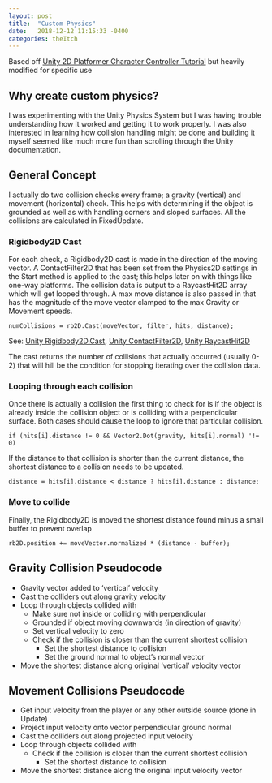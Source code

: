 ```yaml
---
layout: post
title:  "Custom Physics"
date:   2018-12-12 11:15:33 -0400
categories: theItch
---
```


Based off [Unity 2D Platformer Character Controller Tutorial](https://www.youtube.com/watch?v=wGI2e3Dzk_w&t=9s) but heavily modified for specific use

<!--more-->

## Why create custom physics?
I was experimenting with the Unity Physics System but I was having trouble understanding how it worked and getting it to work properly. I was also interested in learning how collision handling might be done and building it myself seemed like much more fun than scrolling through the Unity documentation. 

## General Concept
I actually do two collision checks every frame; a gravity (vertical) and movement (horizontal) check. This helps with determining if the object is grounded as well as with handling corners and sloped surfaces. All the collisions are calculated in FixedUpdate. 

### Rigidbody2D Cast
For each check, a Rigidbody2D cast is made in the direction of the moving vector. A ContactFilter2D that has been set from the Physics2D settings in the Start method is applied to the cast; this helps later on with things like one-way platforms.
The collision data is output to a RaycastHit2D array which will get looped through. A max move distance is also passed in that has the magnitude of the move vector clamped to the max Gravity or Movement speeds.

`numCollisions = rb2D.Cast(moveVector, filter, hits, distance);`

See: [Unity Rigidbody2D.Cast](https://docs.unity3d.com/ScriptReference/Rigidbody2D.Cast.html), [Unity ContactFilter2D](https://docs.unity3d.com/ScriptReference/ContactFilter2D.html), [Unity RaycastHit2D](https://docs.unity3d.com/ScriptReference/RaycastHit2D.html)

The cast returns the number of collisions that actually occurred (usually 0-2) that will hill be the condition for stopping iterating over the collision data.

### Looping through each collision
Once there is actually a collision the first thing to check for is if the object is already inside the collision object or is colliding with a perpendicular surface. Both cases should cause the loop to ignore that particular collision.
 
`if (hits[i].distance != 0 && Vector2.Dot(gravity, hits[i].normal) '!= 0)`

If the distance to that collision is shorter than the current distance, the shortest distance to a collision needs to be updated. 

`distance = hits[i].distance < distance ? hits[i].distance : distance;`

### Move to collide 
Finally, the Rigidbody2D is moved the shortest distance found minus a small buffer to prevent overlap

`rb2D.position += moveVector.normalized * (distance - buffer);`

## Gravity Collision Pseudocode
* Gravity vector added to ‘vertical’ velocity
* Cast the colliders out along gravity velocity
* Loop through objects collided with
  * Make sure not inside or colliding with perpendicular 
  * Grounded if object moving downwards (in direction of gravity)
  * Set vertical velocity to zero 
  * Check if the collision is closer than the current shortest collision 
    * Set the shortest distance to collision
    * Set the ground normal to object’s normal vector
* Move the shortest distance along original ‘vertical’ velocity vector 

## Movement Collisions Pseudocode
* Get input velocity from the player or any other outside source (done in Update)
* Project input velocity onto vector perpendicular ground normal
* Cast the colliders out along projected input velocity
* Loop through objects collided with
  * Check if the collision is closer than the current shortest collision 
    * Set the shortest distance to collision
* Move the shortest distance along the original input velocity vector 
